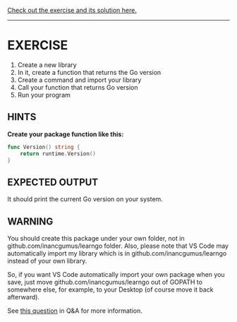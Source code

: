 [Check out the exercise and its solution here.](https://github.com/inancgumus/learngo/tree/master/05-write-your-first-library-package/exercise)

---

# EXERCISE

1. Create a new library
2. In it, create a function that returns the Go version
3. Create a command and import your library
4. Call your function that returns Go version
5. Run your program

## HINTS

**Create your package function like this:**

```go
func Version() string {
    return runtime.Version()
}
```

## EXPECTED OUTPUT

It should print the current Go version on your system.

## WARNING

You should create this package under your own folder, not in github.com/inancgumus/learngo folder. Also, please note
that VS Code may automatically import my library which is in github.com/inancgumus/learngo instead of your own library.

So, if you want VS Code automatically import your own package when you save, just move github.com/inancgumus/learngo out
of GOPATH to somewhere else, for example, to your Desktop (of course move it back afterward).

See [this question](https://www.udemy.com/learn-go-the-complete-bootcamp-course-golang/learn/v4/questions/5518190) in
Q&A for more information.